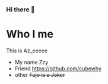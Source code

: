 ### Hi there 👋
# Who I me
This is Az_eeeee
- My name
Zzy
- Friend
https://github.com/cubewhy
- other
~~Fujo is a Joker~~
